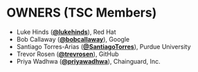 # OWNERS (TSC Members)

* Luke Hinds (**[@lukehinds](https://github.com/lukehinds)**), Red Hat
* Bob Callaway (**[@bobcallaway](https://github.com/bobcallaway)**), Google
* Santiago Torres-Arias (**[@SantiagoTorres](https://github.com/SantiagoTorres)**), Purdue University
* Trevor Rosen (**[@trevrosen](https://github.com/trevrosen)**), GitHub
* Priya Wadhwa (**[@priyawadhwa](https://github.com/priyawadhwa)**), Chainguard, Inc.
